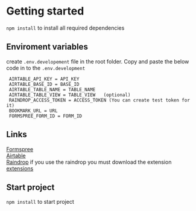 # Getting started

`npm install` to install all required dependencies

## Enviroment variables

create `.env.developement` file in the root folder. Copy and paste the below code in to the `.env.development`

    
     AIRTABLE_API_KEY = API_KEY
     AIRTABLE_BASE_ID = BASE_ID
     AIRTABLE_TABLE_NAME = TABLE_NAME
     AIRTABLE_TABLE_VIEW = TABLE_VIEW   (optional)
     RAINDROP_ACCESS_TOKEN = ACCESS_TOKEN (You can create test token for it)
     BOOKMARK_URL = URL
     FORMSPREE_FORM_ID = FORM_ID
    

## Links

   [Formspree](https://formspree.io/) <br/>
   [Airtable](https://airtable.com/) <br/>
   [Raindrop](https://raindrop.io/) if you use the raindrop you must download the extension [extensions](https://raindrop.io/download)
   
   
## Start project
   
`npm install` to start project

